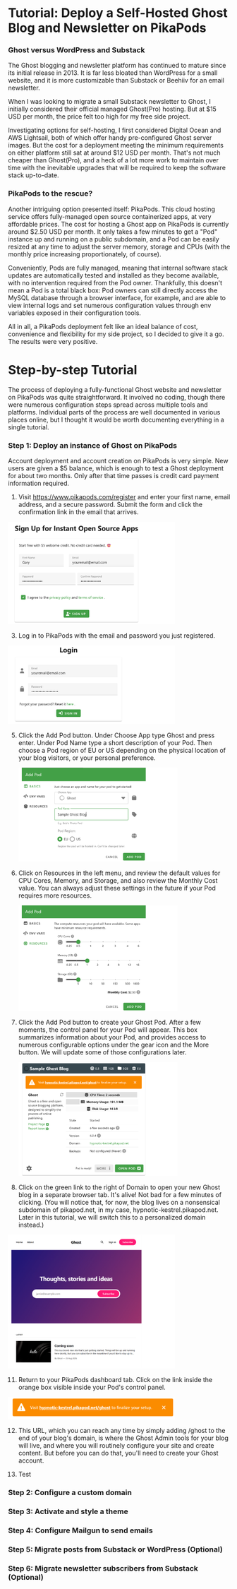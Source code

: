 # Tutorial: Deploy a Self-Hosted Ghost Blog and Newsletter on PikaPods

### Ghost versus WordPress and Substack

The Ghost blogging and newsletter platform has continued to mature since its initial release in 2013. It is far less bloated than WordPress for a small website, and it is more customizable than Substack or Beehiiv for an email newsletter.

When I was looking to migrate a small Substack newsletter to Ghost, I initially considered their official managed Ghost(Pro) hosting. But at $15 USD per month, the price felt too high for my free side project. 

Investigating options for self-hosting, I first considered Digital Ocean and AWS Lightsail, both of which offer handy pre-configured Ghost server images. But the cost for a deployment meeting the minimum requirements on either platform still sat at around $12 USD per month. That's not much cheaper than Ghost(Pro), and a heck of a lot more work to maintain over time with the inevitable upgrades that will be required to keep the software stack up-to-date.

### PikaPods to the rescue?
Another intriguing option presented itself: PikaPods. This cloud hosting service offers fully-managed open source containerized apps, at very affordable prices. The cost for hosting a Ghost app on PikaPods is currently around $2.50 USD per month. It only takes a few minutes to get a "Pod" instance up and running on a public subdomain, and a Pod can be easily resized at any time to adjust the server memory, storage and CPUs (with the monthly price increasing proportionately, of course).

Conveniently, Pods are fully managed, meaning that internal software stack updates are automatically tested and installed as they become available, with no intervention required from the Pod owner. Thankfully, this doesn't mean a Pod is a total black box: Pod owners can still directly access the MySQL database through a browser interface, for example, and are able to view internal logs and set numerous configuration values through env variables exposed in their configuration tools. 

All in all, a PikaPods deployment felt like an ideal balance of cost, convenience and flexibility for my side project, so I decided to give it a go. The results were very positive.

# Step-by-step Tutorial
The process of deploying a fully-functional Ghost website and newsletter on PikaPods was quite straightforward. It involved no coding, though there were numerous configuration steps spread across multiple tools and platforms. Individual parts of the process are well documented in various places online, but I thought it would be worth documenting everything in a single tutorial.

### Step 1: Deploy an instance of Ghost on PikaPods
Account deployment and account creation on PikaPods is very simple. New users are given a $5 balance, which is enough to test a Ghost deployment for about two months. Only after that time passes is credit card payment information required.

1. Visit https://www.pikapods.com/register and enter your first name, email address, and a secure password. Submit the form and click the confirmation link in the email that arrives.
   
<img alt="Register a user on PikaPods" src="https://github.com/garyesmith/tutorial-deploy-self-hosted-ghost-on-pikapods/blob/main/images/t1.png" width="75%" />



3. Log in to PikaPods with the email and password you just registered.

<img alt="Log in to PikaPods" src="https://github.com/garyesmith/tutorial-deploy-self-hosted-ghost-on-pikapods/blob/main/images/t2.png" width="75% "/>



5. Click the Add Pod button. Under Choose App type Ghost and press enter. Under Pod Name type a short description of your Pod. Then choose a Pod region of EU or US depending on the physical location of your blog visitors, or your personal preference.

   <img alt="Add a Pod" src="https://github.com/garyesmith/tutorial-deploy-self-hosted-ghost-on-pikapods/blob/main/images/t3.png" width="75%" />



7. Click on Resources in the left menu, and review the default values for CPU Cores, Memory, and Storage, and also review the Monthly Cost value. You can always adjust these settings in the future if your Pod requires more resources.

   <img alt="Check Pod resources" src="https://github.com/garyesmith/tutorial-deploy-self-hosted-ghost-on-pikapods/blob/main/images/t4.png" width="75%" />



9. Click the Add Pod button to create your Ghost Pod. After a few moments, the control panel for your Pod will appear. This box summarizes information about your Pod, and provides access to numerous configurable options under the gear icon and the More button. We will update some of those configurations later.

   <img alt="Pod control panel" src="https://github.com/garyesmith/tutorial-deploy-self-hosted-ghost-on-pikapods/blob/main/images/t5.png" width="75%" />



10. Click on the green link to the right of Domain to open your new Ghost blog in a separate browser tab. It's alive! Not bad for a few minutes of clicking. (You will notice that, for now, the blog lives on a nonsensical subdomain of pikapod.net, in my case, hypnotic-kestrel.pikapod.net. Later in this tutorial, we will switch this to a personalized domain instead.)

   <img alt="Viewing the Ghost blog" src="https://github.com/garyesmith/tutorial-deploy-self-hosted-ghost-on-pikapods/blob/main/images/t6.png" width="75%" />



11. Return to your PikaPods dashboard tab. Click on the link inside the orange box visible inside your Pod's control panel.

   <img alt="Link to finalize Ghost setup" src="https://github.com/garyesmith/tutorial-deploy-self-hosted-ghost-on-pikapods/blob/main/images/t7.png" width="75%" />



12. This URL, which you can reach any time by simply adding /ghost to the end of your blog's domain, is where the Ghost Admin tools for your blog will live, and where you will routinely configure your site and create content. But before you can do that, you'll need to create your Ghost account.


15. Test 

### Step 2: Configure a custom domain


### Step 3: Activate and style a theme


### Step 4: Configure Mailgun to send emails


### Step 5: Migrate posts from Substack or WordPress (Optional)


### Step 6: Migrate newsletter subscribers from Substack (Optional)



